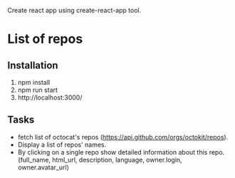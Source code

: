 Create react app using create-react-app tool.

# List of repos

## Installation

1) npm install
2) npm run start
3) http://localhost:3000/

## Tasks

- fetch list of octocat's repos (https://api.github.com/orgs/octokit/repos).
- Display a list of repos' names.
- By clicking on a single repo show detailed information about this repo.
(full_name, html_url, description, language, owner.login, owner.avatar_url)
